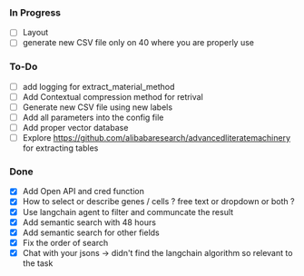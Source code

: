 ### In Progress
- [ ] Layout
- [ ] generate new CSV file only on 40 where you are properly use
### To-Do
- [ ] add logging for extract_material_method
- [ ] Add Contextual compression method for retrival
- [ ] Generate new CSV file using new labels
- [ ] Add all parameters into the config file
- [ ] Add proper vector database
- [ ] Explore https://github.com/alibabaresearch/advancedliteratemachinery for extracting tables
### Done
- [x] Add Open API and cred function
- [x] How to select or describe genes / cells ? free text or dropdown or both ?
- [x] Use langchain agent to filter and communcate the result
- [x] Add semantic search with 48 hours
- [x] Add semantic search for other fields
- [x] Fix the order of search
- [x] Chat with your jsons -> didn't find the langchain algorithm so relevant to the task